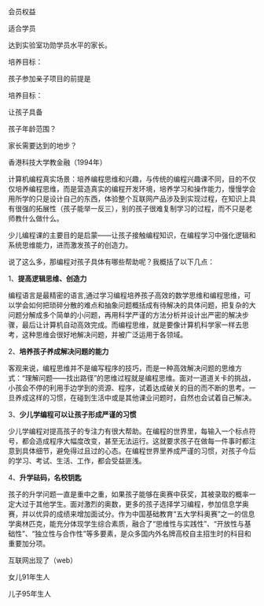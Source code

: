 会员权益


适合学员


达到实验室功勋学员水平的家长。


培养目标：


孩子参加亲子项目的前提是

培养目标：

让孩子具备

孩子年龄范围？

家长需要达到的地步？

香港科技大学教金融（1994年）

计算机编程真实场景：培养编程思维和兴趣，与传统的编程兴趣课不同，目的不仅仅培养编程思维，而是营造真实的编程开发环境，培养学习和操作能力，慢慢学会用所学的只是设计自己的东西，体验整个互联网产品涉及到实现过程，在知识上具有很强的拓展性（孩子能举一反三），别的孩子很难复制学习的过程，而不只是老师教什么做什么。

少儿编程课的主要目的是启蒙——让孩子接触编程知识，在编程学习中强化逻辑和系统思维能力，进而激发孩子的创造力。

说了这么多，那编程对孩子具体有哪些帮助呢？我概括了以下几点：

1、**提高逻辑思维、创造力**

编程语言是最精密的语言,通过学习编程培养孩子高效的数学思维和编程思维，可以学会如何把琐碎分散的难点和抽象问题概括成有待解决的具体问题，把复杂的大问题分解成多个简单的小问题，再用科学严谨的方法分析并设计出严密的解决步骤，最后让计算机自动高效完成。而编程思维，就是要像计算机科学家一样去思考，这种思维会很好地解决问题，并被广泛运用于各领域。

2、**培养孩子养成解决问题的能力**

客观来说，编程思维并不是编写程序的技巧，而是一种高效解决问题的思维方式：“理解问题——找出路径”的思维过程就是编程思维。面对一道道关卡的挑战，小孩会不停的利用手边学到的资源、程序，试着达成破关的目的而不断的思考。一旦养成这样的习惯，在碰到生活中或是其他课业问题时，自然也会试着自己解决。

3、**少儿学编程可以让孩子形成严谨的习惯**

少儿学编程对提高孩子的专注力有很大帮助。在编程的世界里，每输入一个标点符号，都会造成程序大幅度改变，甚至无法运行。这就要求孩子在做每一件事时都注意到具体细节，避免得过且过的心态。在编程世界里养成严谨的习惯，对孩子今后的学习、考试、生活、工作，都会受益匪浅。

4、**升学砝码，名校钥匙**

孩子的升学问题一直是重中之重，如果孩子能够在奥赛中获奖，其被录取的概率一定大过于其他学生。面对激烈的奥数，更多的孩子选择学习编程，参加信息学奥赛，并以优异的成绩来增加面试分。作为中国基础教育“五大学科奥赛”之一的信息学奥林匹克，能充分体现学生综合素质，融合了“思维性与实践性”、“开放性与基础性”、“独立性与合作性”等多要素，是众多国内外名牌高校自主招生时的科目和重要加分项。

互联网出现了（web）

女儿91年生人

儿子95年生人
